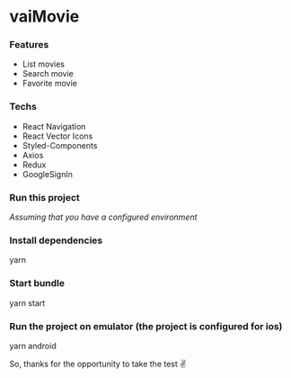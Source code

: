 # vaiMovie

### Features
- List movies
- Search movie
- Favorite movie

### Techs

- React Navigation
- React Vector Icons
- Styled-Components
- Axios
- Redux
- GoogleSignIn

### Run this project

_Assuming that you have a configured environment_

### Install dependencies
yarn

### Start bundle
yarn start

### Run the project on emulator (the project is configured for ios)
yarn android

So, thanks for the opportunity to take the test :v:

